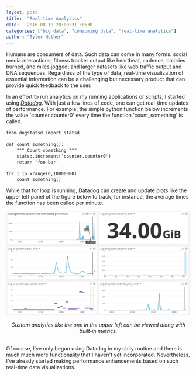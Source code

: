 ```yaml
---
layout: post
title:  "Real-time Analytics"
date:   2016-08-18 20:00:31 +0530
categories: ["big data", "consuming data", "real-time analytics"]
author: "Tyler Hether"
---
```


Humans are consumers of data. Such data can come in many forms: social media interactions; fitness tracker output like heartbeat, cadence, calories burned, and miles jogged; and larger datasets like web traffic output and DNA sequences. Regardless of the type of data, real-time visualization of essential information can be a challenging but necessary product that can provide quick feedback to the user.

In an effort to run analytics on my running applications or scripts, I started using [*Datadog*](https://www.datadoghq.com/). With just a few lines of code, one can get real-time updates of performance. For example, the simple python function below increments the value 'counter.counter0' every time the function 'count_something' is called.


```
from dogstatsd import statsd

def count_something():
    """ Count something """
    statsd.increment('counter.counter0')
    return 'foo bar'

for i in xrange(0,10000000):
    count_something()

```

While that for loop is running, Datadog can create and update plots like the upper left panel of the figure below to track, for instance, the average times the function has been called per minute.

<p align="center">
  <img src="/pdfs/datadogtest.png" alt=""/>
</p>
<center>
<i> Custom analytics like the one in the upper left can be viewed along with built-in metrics. </i>
<br> <br>
</center>

Of course, I've only begun using Datadog in my daily routine and there is much much more functionality that I haven't yet incorporated. Nevertheless, I've already started making performance enhancements based on such real-time data visualizations.
